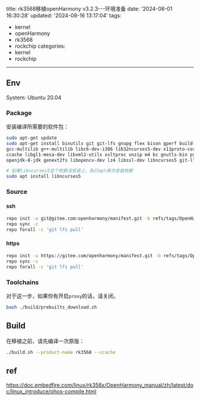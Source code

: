 title: rk3568移植openHarmony v3.2.3---环境准备
date: '2024-08-01 16:30:28'
updated: '2024-08-16 13:17:04'
tags:
  - kernel
  - openHarmony
  - rk3568
  - rockchip
categories:
  - kernel
  - rockchip
---
## Env
System: Ubuntu 20.04

### Package
安装编译所需要的软件包：

```bash
sudo apt-get update
sudo apt-get install binutils git git-lfs gnupg flex bison gperf build-essential zlib1g-dev \
gcc-multilib g++-multilib libc6-dev-i386 lib32ncurses5-dev x11proto-core-dev libx11-dev \
ccache libgl1-mesa-dev libxml2-utils xsltproc unzip m4 bc gnutls-bin python3.8 python3-pip ruby \
openjdk-8-jdk genext2fs libopencv-dev lz4 libssl-dev libncurses5 git-lfs lib32z1-dev zip curl

# 如果libncurses5这个依赖没安装上，执行apt再次安装依赖
sudo apt install libncurses5
```

### Source

#### ssh

```bash
repo init -u git@gitee.com:openharmony/manifest.git -b refs/tags/OpenHarmony-v3.1.3-Release --no-repo-verify
repo sync -c
repo forall -c 'git lfs pull'
```
#### https

```bash
repo init -u https://gitee.com/openharmony/manifest.git -b refs/tags/OpenHarmony-v3.1.3-Release --no-repo-verify
repo sync -c
repo forall -c 'git lfs pull'
```

### Toolchains

对于这一步，如果你有开启`proxy`的话，请关闭。


```bash
bash ./build/prebuilts_download.sh
```

## Build

在移植之前，请先编译一次原版：

```bash
./build.sh --product-name rk3568 --ccache
```

## ref
https://doc.embedfire.com/linux/rk356x/OpenHarmony_manual/zh/latest/doc/linux_introduce/ohos-compile.html